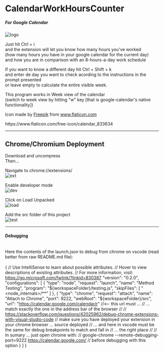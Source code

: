 # CalendarWorkHoursCounter              
##### For Google Calendar
![logo](https://i.imgur.com/rvu0leX.png)


Just hit Ctrl + i\
and the extension will let you know how many hours you've worked\
(how many hours you have in your google calendar for the current day)\
and how you are in comparison with an 8-hours-a-day work schedule


If you want to know a different day hit Ctrl + Shift + k\
and enter de day you want to check acording to the instructions in the prompt presented\
or leave empty to calculate the entire visible week.


This program works in Week view of the calendar\
(switch to week view by hitting "w" key [that is google-calendar's native functionality])

<p>Icon made by <a href="https://www.flaticon.com/authors/freepik" title="Freepik" target="_blank">Freepik</a> from <a target="_blank" href="https://www.flaticon.com/" title="Flaticon">www.flaticon.com</a></p>
https://www.flaticon.com/free-icon/calendar_833634






______________________________________________________
## Chrome/Chromium Deployment
Download and uncompress\
Then...

Navigate to chrome://extensions/\
![ext](https://i.imgur.com/SvH24jl.png)


Enable developer mode\
![dev](https://i.imgur.com/INuY53o.png)


Click on Load Unpacked\
![load](https://i.imgur.com/LQxZXyJ.png)


Add the src folder of this project\
![test](https://i.imgur.com/G53upoE.png)

______________________________________________________
#### Debugging
\
Here the contents of the launch.json to debug from chrome on vscode (read better from raw README.md file):
\
\
{
    // Use IntelliSense to learn about possible attributes.
    // Hover to view descriptions of existing attributes.
    // For more information, visit: https://go.microsoft.com/fwlink/?linkid=830387
    "version": "0.2.0",
    "configurations": [
        {
            "type": "node",
            "request": "launch",
            "name": "Method Testing",
            "program": "${workspaceFolder}/testing.js",
            "skipFiles": [
                "<node_internals>/**"
            ]
        },
        {
            "type": "chrome",
            "request": "attach",
            "name": "Attach to Chrome",
            "port": 9222,
            "webRoot": "${workspaceFolder}/src",
            "url": "https://calendar.google.com/calendar/r" //<-- this url must ...
            // ... match exactly the one in the address bar of the browser
            //
            // https://stackoverflow.com/questions/42025962/debug-chrome-extensions-with-visual-studio-code
            // make sure you have deployed your extension in your chrome browser ... source deployed 
            // ... and here in vscode must be the same for debug breakpoints to match and fall in 
            // ... the right place
            // 
            // In sumary ... just open chrome with:
            // google-chrome --remote-debugging-port=9222 https://calendar.google.com/
            // before debugging with this option
        }
    ]
}
